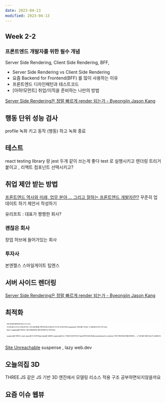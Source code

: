 ```yaml
---
date: 2023-04-13
modified: 2023-04-13
---
```


## Week 2-2

### 프론트엔드 개발자를 위한 필수 개념

Server Side Rendering, Client Side Rendering, BFF,

- Server Side Rendering vs Client Side Rendering
- 요즘 Backend for Frontend(BFF) 를 많이 사용하는 이유
- 프론트엔드 디자인패턴과 테스트코드
- [아하!모먼트] 취업/이직을 준비하는 나만의 방법




[Server Side Rendering은 정말 빠르게 render 되는가 - Byeongjin Jason Kang](https://jasonkang14.github.io/nextjs/is-server-side-rendering-really-faster)

## 행동 단위 성능 검사

profile 녹화 키고 동작 (행동) 하고 녹화 종료

## 테스트

react testing library 랑 jest 두개 같이 쓰는게 좋다
test 로 실행시키고
렌더링 트리거 붙이고 , 리액트 컴포넌트 선택시키고?

## 취업 제안 받는 방법

[프론트엔드 역사와 미래, 업무 분야 ... 그리고 잘하는 프론트엔드 개발자란?](https://velog.io/@teo/frontend)
꾸준히 업데이트 하기
제안서 작성하기



유리프트 : 대표가 짱짱한 회사?
### 괜찮은 회사

창업 허브에 들어가있는 회사

### 투자사
본엔젤스
스마일게이트
팁엔스


## 서버 사이드 렌더링

[Server Side Rendering은 정말 빠르게 render 되는가 - Byeongjin Jason Kang](https://jasonkang14.github.io/nextjs/is-server-side-rendering-really-faster)

## 최적화

![](file/Week%202-2.png)


[Site Unreachable](https://web.dev/code-splitting-suspense/)
suspense , lazy
web.dev

## 오늘의집 3D

THREE.JS 같은 JS 기반 3D 엔진에서 모델링 리소스 적용 구조 공부하면되지않을까요

## 요즘 이슈 웹뷰
